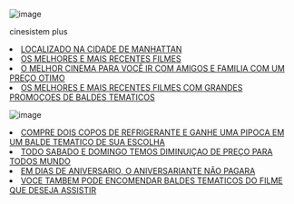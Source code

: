 ![image](https://user-images.githubusercontent.com/112869778/199379229-5755d44b-0878-4286-8027-b88e36875f4f.png)




cinesistem plus
          <li><a href="about.html">LOCALIZADO NA CIDADE DE MANHATTAN</a></li>
          <li><a href="about.html">OS MELHORES E MAIS RECENTES FILMES</a></li>
          <li><a href="about.html">O MELHOR CINEMA PARA VOCÊ IR  COM AMIGOS E FAMILIA COM UM PREÇO OTIMO</a></li>
          <li><a href="tutoria.html">OS MELHORES E MAIS RECENTES FILMES COM GRANDES PROMOÇOES DE BALDES TEMATICOS</a></li>
        </ul>
    </nav>
 
![image](https://user-images.githubusercontent.com/112869778/199377986-1df7d275-5bb9-4e87-8fb7-0d12f53b0175.png)


<li><a href="index.html">COMPRE DOIS COPOS DE REFRIGERANTE E GANHE UMA PIPOCA EM UM BALDE TEMATICO DE SUA ESCOLHA</a></li>
          <li><a href="about.html">TODO SABADO E DOMINGO TEMOS DIMINUIÇAO DE PREÇO PARA TODOS MUNDO</a></li>
          <li><a href="inscricao.html">EM DIAS DE ANIVERSARIO, O ANIVERSARIANTE NÃO PAGARA</a></li>
          <li><a href="tutoria.html">VOCE TAMBEM PODE ENCOMENDAR BALDES TEMATICOS DO FILME QUE DESEJA ASSISTIR</a></li>
        </ul>
    </nav>
    
    

